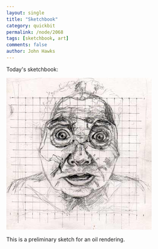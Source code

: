 ```yaml
---
layout: single 
title: "Sketchbook" 
category: quickbit
permalink: /node/2068
tags: [sketchbook, art] 
comments: false 
author: John Hawks 
---
```


Today's sketchbook: 

<div class="middle-picture">
<img src="/graphics/dmanisi-d3444-surprise-sketch-2009.jpg" height="400" width="384" alt="Surprise" />
</div>

This is a preliminary sketch for an oil rendering. 

